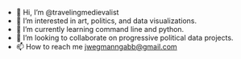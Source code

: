 - 👋 Hi, I’m @travelingmedievalist
- 👀 I’m interested in art, politics, and data visualizations. 
- 🌱 I’m currently learning command line and python. 
- 💞️ I’m looking to collaborate on progressive political data projects. 
- 📫 How to reach me jwegmanngabb@gmail.com

<!---
travelingmedievalist/travelingmedievalist is a ✨ special ✨ repository because its `README.md` (this file) appears on your GitHub profile.
You can click the Preview link to take a look at your changes.
--->
